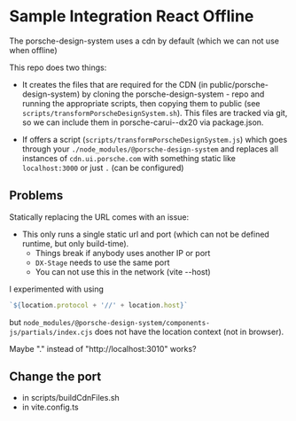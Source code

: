 # Sample Integration React Offline

The porsche-design-system uses a cdn by default (which we can not use when offline)

This repo does two things:
- It creates the files that are required for the CDN (in public/porsche-design-system) by cloning the porsche-design-system - repo and running the appropriate scripts, then copying them to public (see ``scripts/transformPorscheDesignSystem.sh``). 
This files are tracked via git, so we can include them in porsche-carui--dx20 via package.json.

- If offers a script (``scripts/transformPorscheDesignSystem.js``) which goes through your `./node_modules/@porsche-design-system` and replaces all instances of `cdn.ui.porsche.com` with something static like `localhost:3000` or just `.` (can be configured)

## Problems

Statically replacing the URL comes with an issue:
- This only runs a single static url and port (which can not be defined runtime, but only build-time).
    - Things break if anybody uses another IP or port
    - ``DX-Stage`` needs to use the same port
    - You can not use this in the network (vite --host)
    
I experimented with using
```js
`${location.protocol + '//' + location.host}`
```
but ``node_modules/@porsche-design-system/components-js/partials/index.cjs`` does not have the location context (not in browser).

Maybe "." instead of "http://localhost:3010" works?

## Change the port

- in scripts/buildCdnFiles.sh
- in vite.config.ts